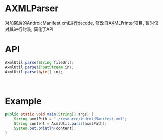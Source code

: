 # AXMLParser
对加密后的AndroidManifest.xml进行decode, 修改自AXMLPrinter项目, 暂时仅对其进行封装, 简化了API
<br>

# API
```java
AxmlUtil.parse(String fileUrl);
AxmlUtil.parse(InputStream in);
AxmlUtil.parse(byte[] in);
```
<br>  

# Example
```java
public static void main(String[] args) {
    String axmlPath = "./resource/AndroidManifest.xml";
    String content = AxmlUtil.parse(axmlPath);
    System.out.println(content);
}
```
<br>  
